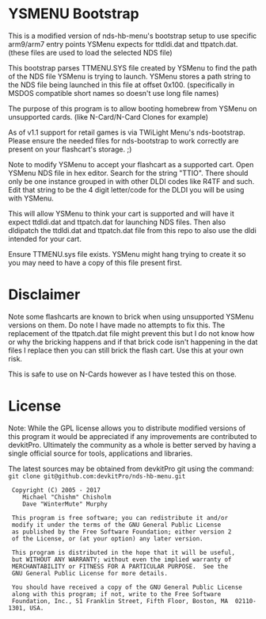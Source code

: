 # YSMENU Bootstrap

This is a modified version of nds-hb-menu's bootstrap setup to use specific arm9/arm7 entry points YSMenu expects for ttdldi.dat and ttpatch.dat. (these files are used to load the selected NDS file)

This bootstrap parses TTMENU.SYS file created by YSMenu to find the path of the NDS file YSMenu is trying to launch. YSMenu stores a path string to the NDS file being launched in this file at offset 0x100. (specifically in MSDOS compatible short names so doesn't use long file names)

The purpose of this program is to allow booting homebrew from YSMenu on unsupported cards. (like N-Card/N-Card Clones for example)

As of v1.1 support for retail games is via TWiLight Menu's nds-bootstrap. Please ensure the needed files for nds-bootstrap to work correctly are present on your flashcart's storage. ;)


Note to modify YSMenu to accept your flashcart as a supported cart. Open YSMenu NDS file in hex editor. Search for the string "TTIO". There should only be one instance grouped in with other DLDI codes like R4TF and such. Edit that string to be the 4 digit letter/code for the DLDI you will be using with YSMenu.

This will allow YSMenu to think your cart is supported and will have it expect ttdldi.dat and ttpatch.dat for launching NDS files. Then also dldipatch the ttdldi.dat and ttpatch.dat file from this repo to also use the dldi intended for your cart.

Ensure TTMENU.sys file exists. YSMenu might hang trying to create it so you may need to have a copy of this file present first.


# Disclaimer

Note some flashcarts are known to brick when using unsupported YSMenu versions on them. Do note I have made no attempts to fix this. The replacement of the ttpatch.dat file might prevent this but I do not know how or why the bricking happens and if that brick code isn't happening in the dat files I replace then you can still brick the flash cart. Use this at your own risk.

This is safe to use on N-Cards however as I have tested this on those.


# License
Note: While the GPL license allows you to distribute modified versions of this program it would be appreciated if any improvements are contributed to devkitPro. Ultimately the community as a whole is better served by having a single official source for tools, applications and libraries.

The latest sources may be obtained from devkitPro git using the command: `git clone git@github.com:devkitPro/nds-hb-menu.git`

```
 Copyright (C) 2005 - 2017
	Michael "Chishm" Chisholm
	Dave "WinterMute" Murphy

 This program is free software; you can redistribute it and/or
 modify it under the terms of the GNU General Public License
 as published by the Free Software Foundation; either version 2
 of the License, or (at your option) any later version.

 This program is distributed in the hope that it will be useful,
 but WITHOUT ANY WARRANTY; without even the implied warranty of
 MERCHANTABILITY or FITNESS FOR A PARTICULAR PURPOSE.  See the
 GNU General Public License for more details.

 You should have received a copy of the GNU General Public License
 along with this program; if not, write to the Free Software
 Foundation, Inc., 51 Franklin Street, Fifth Floor, Boston, MA  02110-1301, USA.
 ```
